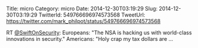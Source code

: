 Title: micro
Category: micro
Date: 2014-12-30T03:19:29
Slug: 2014-12-30T03:19:29
TwitterId: 549766696974573568
TweetUrl: https://twitter.com/mark_philpot/status/549766696974573568

RT [@SwiftOnSecurity](https://twitter.com/SwiftOnSecurity): Europeans: "The NSA is hacking us with world-class innovations in security."
Americans: "Holy crap my tax dollars are …